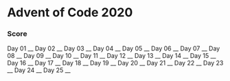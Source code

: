 # Advent of Code 2020

### Score

Day 01 __ 
Day 02 __ 
Day 03 __ 
Day 04 __
Day 05 __
Day 06 __
Day 07 __
Day 08 __
Day 09 __
Day 10 __
Day 11 __
Day 12 __
Day 13 __
Day 14 __
Day 15 __
Day 16 __
Day 17 __
Day 18 __
Day 19 __
Day 20 __
Day 21 __
Day 22 __
Day 23 __
Day 24 __
Day 25 __
